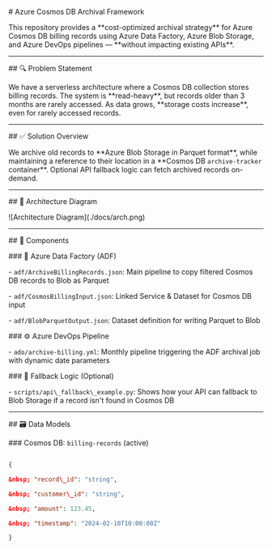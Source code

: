 \# Azure Cosmos DB Archival Framework



This repository provides a \*\*cost-optimized archival strategy\*\* for Azure Cosmos DB billing records using Azure Data Factory, Azure Blob Storage, and Azure DevOps pipelines — \*\*without impacting existing APIs\*\*.



---



\## 🔍 Problem Statement



We have a serverless architecture where a Cosmos DB collection stores billing records. The system is \*\*read-heavy\*\*, but records older than 3 months are rarely accessed. As data grows, \*\*storage costs increase\*\*, even for rarely accessed records.



---



\## ✅ Solution Overview



We archive old records to \*\*Azure Blob Storage in Parquet format\*\*, while maintaining a reference to their location in a \*\*Cosmos DB `archive-tracker` container\*\*. Optional API fallback logic can fetch archived records on-demand.



---



\## 📐 Architecture Diagram



!\[Architecture Diagram](./docs/arch.png)



---



\## 🧩 Components



\### 🔁 Azure Data Factory (ADF)

\- `adf/ArchiveBillingRecords.json`: Main pipeline to copy filtered Cosmos DB records to Blob as Parquet

\- `adf/CosmosBillingInput.json`: Linked Service \& Dataset for Cosmos DB input

\- `adf/BlobParquetOutput.json`: Dataset definition for writing Parquet to Blob



\### ⚙️ Azure DevOps Pipeline

\- `ado/archive-billing.yml`: Monthly pipeline triggering the ADF archival job with dynamic date parameters



\### 🧠 Fallback Logic (Optional)

\- `scripts/api\_fallback\_example.py`: Shows how your API can fallback to Blob Storage if a record isn't found in Cosmos DB



---



\## 🗃️ Data Models



\### Cosmos DB: `billing-records` (active)

```json

{

&nbsp; "record\_id": "string",

&nbsp; "customer\_id": "string",

&nbsp; "amount": 123.45,

&nbsp; "timestamp": "2024-02-10T10:00:00Z"

}



